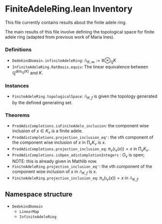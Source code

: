 # FiniteAdeleRing.lean Inventory

This file currently contains results about the finite adele ring.

The main results of this file involve defining the topological space for finite adele ring (adapted from previous work of Maria Ines). 

### Definitions

- `DedekindDomain.infiniteAdeleRing`: $\mathbb{A}_{K, \infty} := \mathbb{R} \otimes_{\mathbb{Q}} K$
- `InfiniteAdeleRing.RatBasis.equiv`: The linear equivalence between $\mathbb{Q}^{\text{dim}_{\mathbb{Q}}(K)}$ and $K$.


### Instances

- `FiniteAdeleRing.topologicalSpace`: $\mathbb{A}_{K, f}$ is given the topology generated by the defined generating set.

### Theorems

- `ProdAdicCompletions.isFiniteAdele_inclusion`: the component wise inclusion of $x \in K_v$ is a finite adele.
- `ProdAdicCompletions.projection_inclusion_eq'`: the $v$th component of the component wise inclusion of $x$ in $\prod_v K_v$ is $x$.
- `ProdAdicCompletions.projection_inclusion_eq`: $\pi_v (\iota_v (x)) = x$ in $\prod_v K_v$.
- `ProdAdicCompletions.isOpen_adicCompletionIntegers` : $O_v$ is open; NOTE: this is already given in Mathlib now.
- `FiniteAdeleRing.projection_inclusion_eq'`: the $v$th component of the component wise inclusion of $x$ in $\mathbb{A}_{K, f}$ is $x$.
- `FiniteAdeleRing.projection_inclusion_eq`: $\pi_v (\iota_v (x)) = x$ in $\mathbb{A}_{K, f}$.

## Namespace structure

- `DedekindDomain`
    - `LinearMap`
    - `InfiniteAdeleRing`
